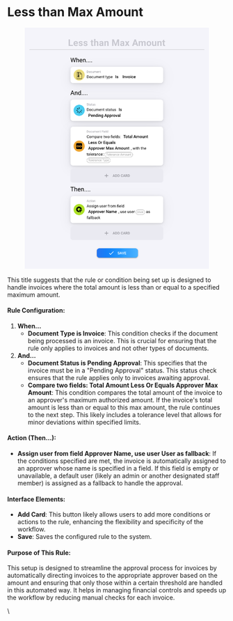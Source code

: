 # Less than Max Amount

<figure><img src="../../../.gitbook/assets/Bildschirmfoto 2024-05-03 um 14.48.55.png" alt=""><figcaption></figcaption></figure>

This title suggests that the rule or condition being set up is designed to handle invoices where the total amount is less than or equal to a specified maximum amount.

#### Rule Configuration:

1. **When…**
   * **Document Type is Invoice**: This condition checks if the document being processed is an invoice. This is crucial for ensuring that the rule only applies to invoices and not other types of documents.
2. **And…**
   * **Document Status is Pending Approval**: This specifies that the invoice must be in a "Pending Approval" status. This status check ensures that the rule applies only to invoices awaiting approval.
   * **Compare two fields: Total Amount Less Or Equals Approver Max Amount**: This condition compares the total amount of the invoice to an approver's maximum authorized amount. If the invoice's total amount is less than or equal to this max amount, the rule continues to the next step. This likely includes a tolerance level that allows for minor deviations within specified limits.

#### Action (Then…):

* **Assign user from field Approver Name, use user User as fallback**: If the conditions specified are met, the invoice is automatically assigned to an approver whose name is specified in a field. If this field is empty or unavailable, a default user (likely an admin or another designated staff member) is assigned as a fallback to handle the approval.

#### Interface Elements:

* **Add Card**: This button likely allows users to add more conditions or actions to the rule, enhancing the flexibility and specificity of the workflow.
* **Save**: Saves the configured rule to the system.

#### Purpose of This Rule:

This setup is designed to streamline the approval process for invoices by automatically directing invoices to the appropriate approver based on the amount and ensuring that only those within a certain threshold are handled in this automated way. It helps in managing financial controls and speeds up the workflow by reducing manual checks for each invoice.

\



